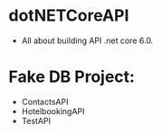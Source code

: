 # dotNETCoreAPI
- All about building API .net core 6.0.
# Fake DB Project:
- ContactsAPI
- HotelbookingAPI
- TestAPI
